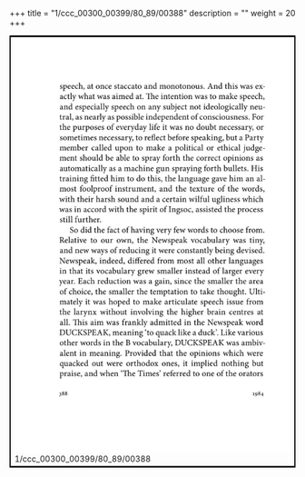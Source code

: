 +++
title = "1/ccc_00300_00399/80_89/00388"
description = ""
weight = 20
+++

<table style="border:2px solid black;max-width:800px;max-height:800px;" 
><tr><td>
<img class="center-fit-jpg"
src="/jpg_/out_jpg_1984__388.jpg">
1/ccc_00300_00399/80_89/00388
</img></td></tr></table>
